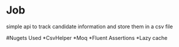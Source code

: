 # Job
simple api to track candidate information and store them in a csv file

#Nugets Used
*CsvHelper
*Moq 
*Fluent Assertions 
*Lazy cache
